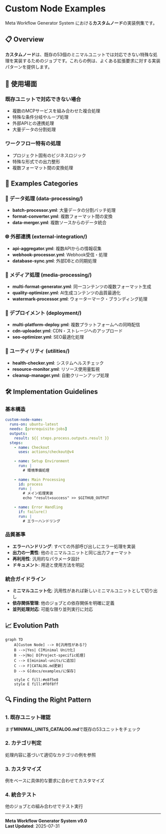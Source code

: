 # Custom Node Examples

Meta Workflow Generator System における**カスタムノード**の実装例集です。

## 📋 Overview

**カスタムノード**は、既存の53個のミニマルユニットでは対応できない特殊な処理を実装するためのジョブです。これらの例は、よくある拡張要求に対する実装パターンを提供します。

## 🎯 使用場面

### 既存ユニットで対応できない場合
- 複数のMCPサービスを組み合わせた複合処理
- 特殊な条件分岐やループ処理
- 外部APIとの連携処理
- 大量データの分割処理

### ワークフロー特有の処理
- プロジェクト固有のビジネスロジック
- 特殊な形式での出力整形
- 複数フォーマット間の変換処理

## 📂 Examples Categories

### 🔄 データ処理 (data-processing/)
- **batch-processor.yml**: 大量データの分割バッチ処理
- **format-converter.yml**: 複数フォーマット間の変換
- **data-merger.yml**: 複数ソースからのデータ統合

### 🌐 外部連携 (external-integration/)
- **api-aggregator.yml**: 複数APIからの情報収集
- **webhook-processor.yml**: Webhook受信・処理
- **database-sync.yml**: 外部DBとの同期処理

### 🎨 メディア処理 (media-processing/)
- **multi-format-generator.yml**: 同一コンテンツの複数フォーマット生成
- **quality-optimizer.yml**: AI生成コンテンツの品質最適化
- **watermark-processor.yml**: ウォーターマーク・ブランディング処理

### 🚀 デプロイメント (deployment/)
- **multi-platform-deploy.yml**: 複数プラットフォームへの同時配信
- **cdn-uploader.yml**: CDN・ストレージへのアップロード
- **seo-optimizer.yml**: SEO最適化処理

### 🔧 ユーティリティ (utilities/)
- **health-checker.yml**: システムヘルスチェック
- **resource-monitor.yml**: リソース使用量監視
- **cleanup-manager.yml**: 自動クリーンアップ処理

## 🛠️ Implementation Guidelines

### 基本構造
```yaml
custom-node-name:
  runs-on: ubuntu-latest
  needs: [prerequisite-jobs]
  outputs:
    result: ${{ steps.process.outputs.result }}
  steps:
    - name: Checkout
      uses: actions/checkout@v4
      
    - name: Setup Environment
      run: |
        # 環境準備処理
        
    - name: Main Processing
      id: process
      run: |
        # メイン処理実装
        echo "result=success" >> $GITHUB_OUTPUT
        
    - name: Error Handling
      if: failure()
      run: |
        # エラーハンドリング
```

### 品質基準
- **エラーハンドリング**: すべての外部呼び出しにエラー処理を実装
- **出力の一貫性**: 他のミニマルユニットと同じ出力フォーマット
- **再利用性**: 汎用的なパラメータ設計
- **ドキュメント**: 用途と使用方法を明記

### 統合ガイドライン
- **ミニマルユニット化**: 汎用性があれば新しいミニマルユニットとして切り出し
- **依存関係管理**: 他のジョブとの依存関係を明確に定義
- **並列処理対応**: 可能な限り並列実行に対応

## 📈 Evolution Path

```mermaid
graph TD
    A[Custom Node] --> B{汎用性がある?}
    B -->|Yes| C[Minimal Unit化]
    B -->|No| D[Project-specific処理]
    C --> E[minimal-units/に追加]
    C --> F[CATALOG.md更新]
    D --> G[docs/examples/に保存]
    
    style C fill:#e8f5e8
    style E fill:#f0f8ff
```

## 🔍 Finding the Right Pattern

### 1. 既存ユニット確認
まず**MINIMAL_UNITS_CATALOG.md**で既存の53ユニットをチェック

### 2. カテゴリ判定
処理内容に基づいて適切なカテゴリの例を参照

### 3. カスタマイズ
例をベースに具体的な要求に合わせてカスタマイズ

### 4. 統合テスト
他のジョブとの組み合わせでテスト実行

---

**Meta Workflow Generator System v9.0**  
**Last Updated**: 2025-07-31
